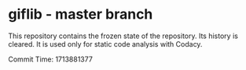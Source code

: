 # giflib - master branch

This repository contains the frozen state of the repository.
Its history is cleared. It is used only for static code
analysis with Codacy.

Commit Time: 1713881377